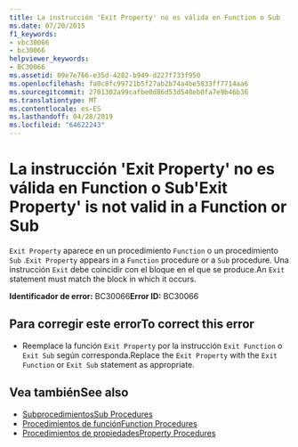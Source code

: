 ```yaml
---
title: La instrucción 'Exit Property' no es válida en Function o Sub
ms.date: 07/20/2015
f1_keywords:
- vbc30066
- bc30066
helpviewer_keywords:
- BC30066
ms.assetid: 09e7e766-e35d-4282-b949-d227f733f950
ms.openlocfilehash: fa0c8fc99721b5f27ab2b74a4be5833ff7714aa6
ms.sourcegitcommit: 2701302a99cafbe0d86d53d540eb0fa7e9b46b36
ms.translationtype: MT
ms.contentlocale: es-ES
ms.lasthandoff: 04/28/2019
ms.locfileid: "64622243"
---
```

# <a name="exit-property-is-not-valid-in-a-function-or-sub"></a><span data-ttu-id="07121-102">La instrucción 'Exit Property' no es válida en Function o Sub</span><span class="sxs-lookup"><span data-stu-id="07121-102">'Exit Property' is not valid in a Function or Sub</span></span>
<span data-ttu-id="07121-103">`Exit Property` aparece en un procedimiento `Function` o un procedimiento `Sub` .</span><span class="sxs-lookup"><span data-stu-id="07121-103">`Exit Property` appears in a `Function` procedure or a `Sub` procedure.</span></span> <span data-ttu-id="07121-104">Una instrucción `Exit` debe coincidir con el bloque en el que se produce.</span><span class="sxs-lookup"><span data-stu-id="07121-104">An `Exit` statement must match the block in which it occurs.</span></span>  
  
 <span data-ttu-id="07121-105">**Identificador de error:** BC30066</span><span class="sxs-lookup"><span data-stu-id="07121-105">**Error ID:** BC30066</span></span>  
  
## <a name="to-correct-this-error"></a><span data-ttu-id="07121-106">Para corregir este error</span><span class="sxs-lookup"><span data-stu-id="07121-106">To correct this error</span></span>  
  
- <span data-ttu-id="07121-107">Reemplace la función `Exit Property` por la instrucción `Exit Function` o `Exit Sub` según corresponda.</span><span class="sxs-lookup"><span data-stu-id="07121-107">Replace the `Exit Property` with the `Exit Function` or `Exit Sub` statement as appropriate.</span></span>  
  
## <a name="see-also"></a><span data-ttu-id="07121-108">Vea también</span><span class="sxs-lookup"><span data-stu-id="07121-108">See also</span></span>

- [<span data-ttu-id="07121-109">Subprocedimientos</span><span class="sxs-lookup"><span data-stu-id="07121-109">Sub Procedures</span></span>](../../visual-basic/programming-guide/language-features/procedures/sub-procedures.md)
- [<span data-ttu-id="07121-110">Procedimientos de función</span><span class="sxs-lookup"><span data-stu-id="07121-110">Function Procedures</span></span>](../../visual-basic/programming-guide/language-features/procedures/function-procedures.md)
- [<span data-ttu-id="07121-111">Procedimientos de propiedades</span><span class="sxs-lookup"><span data-stu-id="07121-111">Property Procedures</span></span>](../../visual-basic/programming-guide/language-features/procedures/property-procedures.md)
